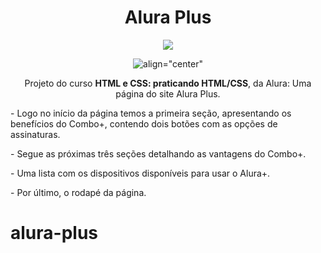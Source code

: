 <div align="center">
<h1 align="center">Alura Plus</h1>

![](https://media-exp1.licdn.com/dms/image/C4D0BAQEXnaJfV7PiCQ/company-logo_200_200/0?e=2159024400&v=beta&t=fDkFp7Z0fSMBNXCyVKIVTlGN4YamYkg1VUIzPmtcczM)

![align="center"](https://img.shields.io/badge/release%20date-november-blue)
</div>

<div align="center">
<p>Projeto do curso <strong>HTML e CSS: praticando HTML/CSS</strong>, da Alura: Uma página do site Alura Plus.</p>
</div>

<p>- Logo no início da página temos a primeira seção, apresentando os benefícios do Combo+, contendo dois botões com as opções de assinaturas.</p>

<p>- Segue as próximas três seções detalhando as vantagens do Combo+.</p>

<p>- Uma lista com os dispositivos disponíveis para usar o Alura+.</p>

<p>- Por último, o rodapé da página.</p>


# alura-plus

